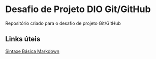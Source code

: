# Desafio de Projeto DIO Git/GitHub 
Repositório criado para o desafio de projeto Git/GitHub

## Links úteis 
[Sintaxe Básica Markdown](https://www.markdownguide.org/basic-syntax/)
